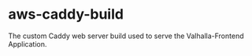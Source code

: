# aws-caddy-build
The custom Caddy web server build used to serve the Valhalla-Frontend Application.
